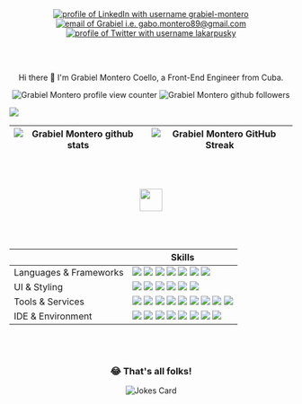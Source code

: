 <div align="center">
  <a href="https://www.linkedin.com/in/grabiel-montero/">
    <img src="https://img.shields.io/badge/LinkedIn-d5d5d5?style=for-the-badge&logo=linkedin&logoColor=0A0209" alt="profile of LinkedIn with username grabiel-montero" />
  </a>
  <a href="mailto:gabo.montero89@gmail.com">
    <img src="https://img.shields.io/badge/Gmail-d5d5d5?style=for-the-badge&logo=gmail&logoColor=0A0209" alt="email of Grabiel i.e. gabo.montero89@gmail.com" />
  </a>
  <a href="https://twitter.com/lakarpusky">
    <img src="https://img.shields.io/badge/Twitter-d5d5d5?style=for-the-badge&logo=x&logoColor=0A0209" alt="profile of Twitter with username lakarpusky" >
  </a>
</div>

<br><br>
<p align="center">Hi there 👋 I'm Grabiel Montero Coello, a Front-End Engineer from Cuba.</p>
<div align="center">
  
  ![Grabiel Montero profile view counter](https://komarev.com/ghpvc/?username=lakarpusky)
  ![Grabiel Montero github followers](https://img.shields.io/github/followers/lakarpusky.svg?style=social&label=Follow&maxAge=2592000)
</div>

<img src="https://github-readme-activity-graph.vercel.app/graph?username=lakarpusky&bg_color=transparent&color=ffffff&line=d5d5d5&point=a76c6c&area=true&hide_border=true&hide_title=true" />
<br>

| ![Grabiel Montero github stats](https://github-readme-stats.vercel.app/api?username=lakarpusky\&rank_icon=percentile&show_icons=true&theme=tokyonight&show=reviews&bg_color=fff&title_color=0a1931&icon_color=0a1931&text_color=0A0209&border_color=0A0209&border_radius=4) | ![Grabiel Montero GitHub Streak](https://github-readme-streak-stats.herokuapp.com/?user=lakarpusky&theme=tokyonight&theme=icegray&border_radius=4) |
|-|-|

<!--![Grabiel Montero github top langs](https://github-readme-stats.vercel.app/api/top-langs/?username=lakarpusky&border_radius=4)-->
<br><br>

<div align="center">
  <img src='https://user-images.githubusercontent.com/74038190/206662607-d9e7591e-bbf9-42f9-9386-29efc927bc16.gif' width="40">
</div><br><br><br>

|  | Skills |
|-|-|
| Languages & Frameworks | <img src="https://img.shields.io/badge/JavaScript-323330?style=for-the-badge&logo=javascript&logoColor=F7DF1E"/> <img src="https://img.shields.io/badge/swift-F54A2A?style=for-the-badge&logo=swift&logoColor=white" /> <img src="https://img.shields.io/badge/HTML5-E34F26?style=for-the-badge&logo=html5&logoColor=white" /> <img src="https://img.shields.io/badge/React-20232A?style=for-the-badge&logo=react&logoColor=61DAFB"/> <img src="https://img.shields.io/badge/angular-%23DD0031.svg?style=for-the-badge&logo=angular&logoColor=white" /> <img src="https://img.shields.io/badge/Node.js-339933?style=for-the-badge&logo=nodedotjs&logoColor=white"/> <img src="https://img.shields.io/badge/redux-%23593d88.svg?style=for-the-badge&logo=redux&logoColor=white" /> |
| UI & Styling | <img src="https://img.shields.io/badge/CSS3-1572B6?style=for-the-badge&logo=css3&logoColor=white" /> <img src="https://img.shields.io/badge/Sass-CC6699?style=for-the-badge&logo=sass&logoColor=white" /> <img src="https://img.shields.io/badge/Less-1572B6?style=for-the-badge&logo=less&logoColor=white" /> <img src="https://img.shields.io/badge/-AntDesign-%230170FE?style=for-the-badge&logo=ant-design&logoColor=white" /> <img src="https://img.shields.io/badge/bootstrap-%238511FA.svg?style=for-the-badge&logo=bootstrap&logoColor=white" /> <img src="https://img.shields.io/badge/figma-%23F24E1E.svg?style=for-the-badge&logo=figma&logoColor=white"/> |
| Tools & Services | <img src="https://img.shields.io/badge/GIT-E44C30?style=for-the-badge&logo=git&logoColor=white"/> <img src="https://img.shields.io/badge/firebase-%23039BE5.svg?style=for-the-badge&logo=firebase" /> <img src="https://img.shields.io/badge/NPM-%23CB3837.svg?style=for-the-badge&logo=npm&logoColor=white" /> <img src="https://img.shields.io/badge/Socket.io-black?style=for-the-badge&logo=socket.io&badgeColor=010101" /> <img src="https://img.shields.io/badge/yarn-%232C8EBB.svg?style=for-the-badge&logo=yarn&logoColor=white" /> <img src="https://img.shields.io/badge/docker-%230db7ed.svg?style=for-the-badge&logo=docker&logoColor=white" /> <img src="https://img.shields.io/badge/chatGPT-74aa9c?style=for-the-badge&logo=openai&logoColor=white"/> <img src="https://img.shields.io/badge/Postman-FF6C37?style=for-the-badge&logo=Postman&logoColor=white" /> <img src="https://img.shields.io/badge/webpack-%238DD6F9.svg?style=for-the-badge&logo=webpack&logoColor=black" /> |
| IDE & Environment | <img src="https://img.shields.io/badge/VSCode-0078D4?style=for-the-badge&logo=visual%20studio%20code&logoColor=white" /> <img src="https://img.shields.io/badge/Xcode-007ACC?style=for-the-badge&logo=Xcode&logoColor=white" /> <img src="https://img.shields.io/badge/mac%20os-000000?style=for-the-badge&logo=apple&logoColor=white" /> <img src="https://img.shields.io/badge/Brave-FF1B2D?style=for-the-badge&logo=Brave&logoColor=white" /> <img src="https://img.shields.io/badge/ESLint-4B3263?style=for-the-badge&logo=eslint&logoColor=white" /> <img src="https://img.shields.io/badge/prettier-1A2C34?style=for-the-badge&logo=prettier&logoColor=F7BA3E" /> <img src="https://img.shields.io/badge/iOS-000000?style=for-the-badge&logo=ios&logoColor=white" /> <img src="https://img.shields.io/badge/Spotify-1ED760?style=for-the-badge&logo=spotify&logoColor=white" /> |

<br><br>
<div align="center">
  
  ### 😂 That's all folks!  
  ![Jokes Card](https://readme-jokes.vercel.app/api)
</div><br><br>
